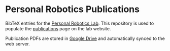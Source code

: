 # Personal Robotics Publications

BibTeX entries for the [Personal Robotics Lab][prl]. This repository is used to
populate the [publications][prl-pubs] page on the lab website.

Publication PDFs are stored in [Google Drive][prl-drive] and automatically
synced to the web server.

[prl]: https://personalrobotics.cs.washington.edu/
[prl-pubs]: https://personalrobotics.cs.washington.edu/publications/
[prl-drive]: https://drive.google.com/drive/folders/1M9fOGIIQ3e1R62dtVit5rZ5iWZqxfWV9
